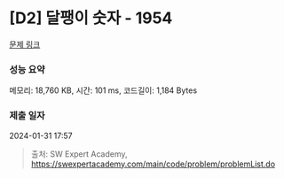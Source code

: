 # [D2] 달팽이 숫자 - 1954 

[문제 링크](https://swexpertacademy.com/main/code/problem/problemDetail.do?contestProbId=AV5PobmqAPoDFAUq) 

### 성능 요약

메모리: 18,760 KB, 시간: 101 ms, 코드길이: 1,184 Bytes

### 제출 일자

2024-01-31 17:57



> 출처: SW Expert Academy, https://swexpertacademy.com/main/code/problem/problemList.do